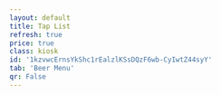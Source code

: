 ```yaml
---
layout: default
title: Tap List
refresh: true
price: true
class: kiosk
id: '1kzvwcErnsYkShc1rEalzlKSsDQzF6wb-CyIwtZ44syY'
tab: 'Beer Menu'
qr: False
---
```

